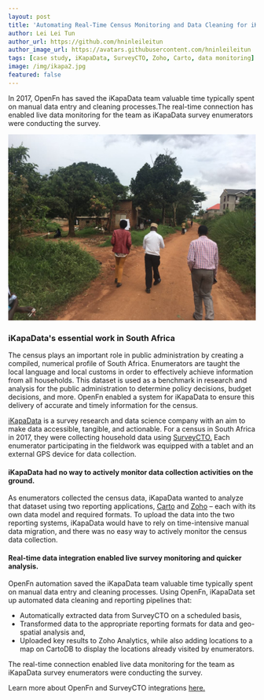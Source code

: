 ```yaml
---
layout: post
title: 'Automating Real-Time Census Monitoring and Data Cleaning for iKapaData'
author: Lei Lei Tun
author_url: https://github.com/hninleileitun
author_image_url: https://avatars.githubusercontent.com/hninleileitun
tags: [case study, iKapaData, SurveyCTO, Zoho, Carto, data monitoring]
image: /img/ikapa2.jpg
featured: false
---
```


In 2017, OpenFn has saved the iKapaData team valuable time typically spent on
manual data entry and cleaning processes.The real-time connection has enabled
live data monitoring for the team as iKapaData survey enumerators were
conducting the survey.

<!--truncate-->

![ikapa](/img/ikapa2.jpg)

### iKapaData's essential work in South Africa

The census plays an important role in public administration by creating a
compiled, numerical profile of South Africa. Enumerators are taught the local
language and local customs in order to effectively achieve information from all
households. This dataset is used as a benchmark in research and analysis for the
public administration to determine policy decisions, budget decisions, and more.
OpenFn enabled a system for iKapaData to ensure this delivery of accurate and
timely information for the census.

[iKapaData](http://ikapadata.com/) is a survey research and data science company
with an aim to make data accessible, tangible, and actionable. For a census in
South Africa in 2017, they were collecting household data using
[SurveyCTO.](https://www.surveycto.com/) Each enumerator participating in the
fieldwork was equipped with a tablet and an external GPS device for data
collection.

#### iKapaData had no way to actively monitor data collection activities on the ground.

As enumerators collected the census data, iKapaData wanted to analyze that
dataset using two reporting applications, [Carto](https://carto.com/) and
[Zoho](https://www.zoho.com/) – each with its own data model and required
formats. To upload the data into the two reporting systems, iKapaData would have
to rely on time-intensive manual data migration, and there was no easy way to
actively monitor the census data collection.

#### Real-time data integration enabled live survey monitoring and quicker analysis.

OpenFn automation saved the iKapaData team valuable time typically spent on
manual data entry and cleaning processes. Using OpenFn, iKapaData set up
automated data cleaning and reporting pipelines that:

- Automatically extracted data from SurveyCTO on a scheduled basis,
- Transformed data to the appropriate reporting formats for data and geo-spatial
  analysis and,
- Uploaded key results to Zoho Analytics, while also adding locations to a map
  on CartoDB to display the locations already visited by enumerators.

The real-time connection enabled live data monitoring for the team as iKapaData
survey enumerators were conducting the survey.

Learn more about OpenFn and SurveyCTO integrations
[here.](https://www.surveycto.com/blog/connecting-with-openfn/)

